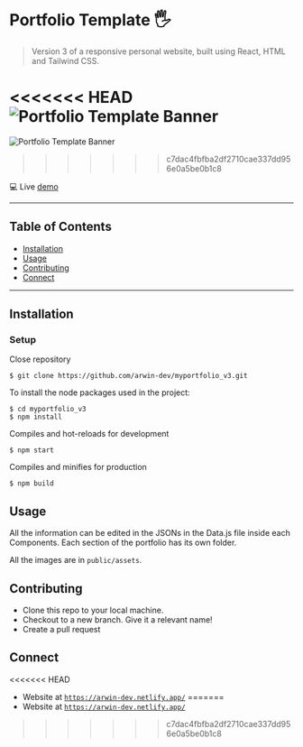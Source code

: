 # Portfolio Template 🖐
> Version 3 of a responsive personal website, built using React, HTML and Tailwind CSS.

<<<<<<< HEAD
![Portfolio Template Banner](public/assets/template.png)
=======
![Portfolio Template Banner](public/assets/readme/banner.png)
>>>>>>> c7dac4fbfba2df2710cae337dd956e0a5be0b1c8

💻  Live [demo](https://arwin-dev.netlify.app/)

---

## Table of Contents

- [Installation](#installation)
- [Usage](#usage)
- [Contributing](#contributing)
- [Connect](#connect)

---

## Installation

### Setup 

Close repository

```shell
$ git clone https://github.com/arwin-dev/myportfolio_v3.git
```

To install the node packages used in the project:

```shell
$ cd myportfolio_v3
$ npm install
```

Compiles and hot-reloads for development

```shell
$ npm start
```

Compiles and minifies for production
```shell
$ npm build
```

## Usage

All the information can be edited in the JSONs in the Data.js file inside each Components. Each section of the portfolio has its own folder.

All the images are in `public/assets`.

## Contributing 

- Clone this repo to your local machine.
- Checkout to a new branch. Give it a relevant name!
- Create a pull request

## Connect

<<<<<<< HEAD
- Website at <a href="https://arwin-dev.netlify.app/" target="_blank">`https://arwin-dev.netlify.app/`</a>
=======
- Website at <a href="https://arwin-dev.netlify.app/" target="_blank">`https://arwin-dev.netlify.app/`</a>
>>>>>>> c7dac4fbfba2df2710cae337dd956e0a5be0b1c8
